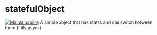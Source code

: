 # statefulObject
[![Maintainability](https://api.codeclimate.com/v1/badges/59ea750bb8a441dbd870/maintainability)](https://codeclimate.com/github/Daerdemandt/statefulObject/maintainability)
A simple object that has states and can switch between them (fully async)
